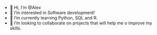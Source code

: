 - 👋 Hi, I’m @Alex
- 👀 I’m interested in Software development!
- 🌱 I’m currently learning Python, SQL and R.
- 💞️ I’m looking to collaborate on projects that will help me o improve my skills.

